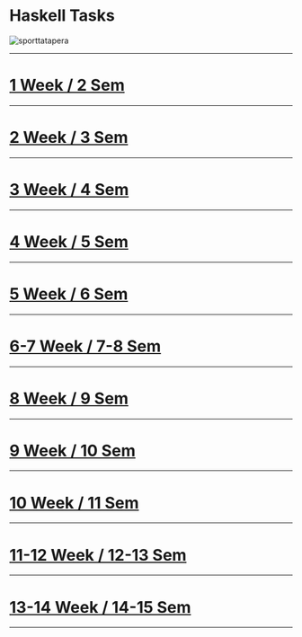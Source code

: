 # Haskell Tasks

![sporttatapera](https://github.com/bd986650/23217_belovdanil/assets/96487423/fe01731b-bee5-47c5-9092-9fccb60758e4)

---
# [1 Week / 2 Sem](https://github.com/bd986650/23217_belovdanil/blob/main/2s.hs)
---
# [2 Week / 3 Sem](https://github.com/bd986650/23217_belovdanil/blob/main/3s.hs)
---
# [3 Week / 4 Sem](https://github.com/bd986650/23217_belovdanil/blob/main/4s.hs)
---
# [4 Week / 5 Sem](https://github.com/bd986650/23217_belovdanil/blob/main/5s.hs)
---
# [5 Week / 6 Sem](https://github.com/bd986650/23217_belovdanil/blob/main/6s.hs)
---
# [6-7 Week / 7-8 Sem](https://github.com/bd986650/23217_belovdanil/blob/main/7-8s.hs)
---
# [8 Week / 9 Sem](https://github.com/bd986650/23217_belovdanil/tree/main/9S)
---
# [9 Week / 10 Sem](https://github.com/bd986650/23217_belovdanil/blob/main/10s.hs)
---
# [10 Week / 11 Sem](https://github.com/bd986650/23217_belovdanil/blob/main/11s.hs)
---
# [11-12 Week / 12-13 Sem](https://github.com/bd986650/23217_belovdanil/blob/main/12-13s.hs)
---
# [13-14 Week / 14-15 Sem](https://github.com/bd986650/23217_belovdanil/blob/main/14-15s.hs)
---

